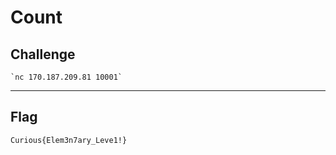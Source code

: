 # Count

## Challenge
```
`nc 170.187.209.81 10001`
```

---
## Flag
```
Curious{Elem3n7ary_Leve1!}
```
